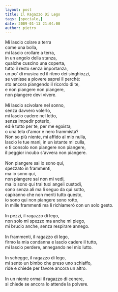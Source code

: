 ```yaml
---
layout: post
title: Il Ragazzo Di Lego
tags: [speciale,]
date: 2009-01-13 21:04:00
author: pietro
---
```

Mi lascio colare a terra<br/>come una bolla,<br/>mi lascio crollare a terra,<br/>in un angolo della stanza,<br/>qualche cuscino una coperta,<br/>tutto il resto senza importanza,<br/>un po' di musica ed il ritmo dei singhiozzi,<br/>se venisse a piovere saprei il perché:<br/>sto ancora piangendo il ricordo di te,<br/>e non piangere non piangere,<br/>non piangere devi vivere.<br/><br/>Mi lascio scivolare nel sonno,<br/>senza davvero volerlo,<br/>mi lascio cadere nel letto,<br/>senza impedir poterlo,<br/>ed è tutto per te, per me egoista,<br/>o una tela d'amor e nero frammista?<br/>Non so più niente, mi affido al mio nulla,<br/>lascio le tue mani, in un istante mi culla,<br/>e ti consolo non piangere non piangere,<br/>il peggior incubo s'avvera non piangere.<br/><br/>Non piangere sai io sono qui,<br/>spezzato in frammenti,<br/>ma io sono qui,<br/>non piangere sai non mi vedi,<br/>ma io sono qui trai tuoi angeli custodi,<br/>sono senza ali ma li seguo da qui sotto,<br/>capiranno che non meriti tutto questo,<br/>io sono qui non piangere sono rotto,<br/>in mille frammenti ma li richiamerò con un solo gesto.<br/><br/>In pezzi, il ragazzo di lego,<br/>non solo mi spezzo ma anche mi piego,<br/>mi brucio anche, senza respirare annego.<br/><br/>In frammenti, il ragazzo di lego,<br/>firmo la mia condanna e lascio cadere il tutto,<br/>mi lascio perdere, annegando nel mio lutto.<br/><br/>In schegge, il ragazzo di lego,<br/>mi sento un bimbo che preso uno schiaffo,<br/>ride e chiede per favore ancora un altro.<br/><br/>In un niente ormai il ragazzo di cenere,<br/>si chiede se ancora lo attende la polvere.
